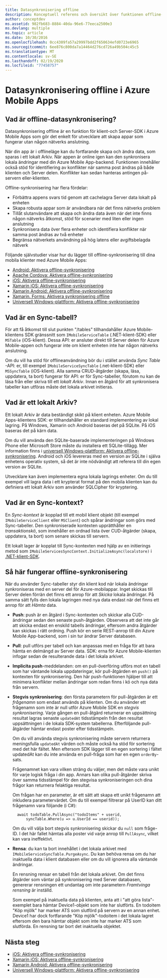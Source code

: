 ```yaml
---
title: Datasynkronisering offline
description: Konceptuell referens och översikt över funktionen offline-datasynkronisering för Azure Mobile Apps
author: conceptdev
ms.assetid: 982fb683-8884-40da-96e6-77eeca2500e3
ms.devlang: multiple
ms.topic: article
ms.date: 10/30/2016
ms.openlocfilehash: 0cc4309fa57a29997bdd2f650634efd0723e6965
ms.sourcegitcommit: 6ee876c800da7a14464d276cd726a49b504c45c5
ms.translationtype: MT
ms.contentlocale: sv-SE
ms.lasthandoff: 02/19/2020
ms.locfileid: "77458757"
---
```

# <a name="offline-data-sync-in-azure-mobile-apps"></a>Datasynkronisering offline i Azure Mobile Apps

## <a name="what-is-offline-data-sync"></a>Vad är offline-datasynkronisering?
Datasynkronisering offline är en funktion för klient-och Server-SDK i Azure Mobile Apps som gör det enkelt för utvecklare att skapa appar som fungerar utan någon nätverks anslutning.

När din app är i offlineläge kan du fortfarande skapa och ändra data, som sparas i ett lokalt Arkiv. När appen är online igen kan den synkronisera lokala ändringar med din Azure Mobile App-backend. Funktionen innehåller också stöd för identifiering av konflikter när samma post ändras på både klienten och Server delen. Konflikter kan sedan hanteras antingen på-servern eller-klienten.

Offline-synkronisering har flera fördelar:

* Förbättra appens svars tid genom att cachelagra Server data lokalt på enheten
* Skapa robusta appar som är användbara när det finns nätverks problem
* Tillåt slutanvändare att skapa och ändra data även när det inte finns någon nätverks åtkomst, stöd för scenarier med liten eller ingen anslutning
* Synkronisera data över flera enheter och identifiera konflikter när samma post ändras av två enheter
* Begränsa nätverkets användning på hög latens eller avgiftsbelagda nätverk

Följande självstudier visar hur du lägger till offline-synkronisering till dina mobila klienter med Azure Mobile Apps:

* [Android: Aktivera offline-synkronisering]
* [Apache Cordova: Aktivera offline-synkronisering](app-service-mobile-cordova-get-started-offline-data.md)
* [iOS: Aktivera offline-synkronisering]
* [Xamarin iOS: Aktivera offline-synkronisering]
* [Xamarin Android: Aktivera offline-synkronisering]
* [Xamarin. Forms: Aktivera synkronisering offline](app-service-mobile-xamarin-forms-get-started-offline-data.md)
* [Universell Windows-plattform: Aktivera offline-synkronisering]

## <a name="what-is-a-sync-table"></a>Vad är en Sync-tabell?
För att få åtkomst till slut punkten "/tables" tillhandahåller Azure Mobile-klientens SDK gränssnitt som `IMobileServiceTable` (.NET-klient-SDK) eller `MSTable` (iOS-klient). Dessa API: er ansluter direkt till Server delen för Azure Mobile-appen och fungerar inte om klient enheten inte har någon nätverks anslutning.

Om du vill ha stöd för offlineanvändning bör du i stället använda *Sync Table* -API: er, till exempel `IMobileServiceSyncTable` (.net-klient-SDK) eller `MSSyncTable` (iOS-klient). Alla samma CRUD-åtgärder (skapa, läsa, uppdatera, ta bort) fungerar för API: er för Sync-tabeller, förutom nu kan de läsa från eller skriva till ett *lokalt Arkiv*. Innan en åtgärd för att synkronisera tabeller kan utföras måste det lokala arkivet initieras.

## <a name="what-is-a-local-store"></a>Vad är ett lokalt Arkiv?
Ett lokalt Arkiv är data beständigt skikt på klient enheten. Azure Mobile Apps-klientens SDK: er tillhandahåller en standard implementering av lokal lagring. På Windows, Xamarin och Android baseras det på SQLite. På iOS baseras det på kärn data.

Om du vill använda den SQLite-baserade implementeringen på Windows Phone eller Microsoft Store måste du installera ett SQLite-tillägg. Mer information finns i [universell Windows-plattform: Aktivera offline-synkronisering]. Android och iOS levereras med en version av SQLite i själva enhetens operativ system, så det är inte nödvändigt att referera till din egen version av SQLite.

Utvecklare kan även implementera egna lokala lagrings enheter. Om du till exempel vill lagra data i ett krypterat format på den mobila klienten kan du definiera ett lokalt Arkiv som använder SQLCipher för kryptering.

## <a name="what-is-a-sync-context"></a>Vad är en Sync-kontext?
En *Sync-kontext* är kopplad till ett mobil klient objekt (till exempel `IMobileServiceClient` eller `MSClient`) och spårar ändringar som görs med Sync-tabeller. Den synkroniserade kontexten upprätthåller en *transaktionskö*, som innehåller en ordnad lista över CUD-åtgärder (skapa, uppdatera, ta bort) som senare skickas till servern.

Ett lokalt lager är kopplat till Sync-kontexten med hjälp av en initierings metod som `IMobileServicesSyncContext.InitializeAsync(localstore)` i [.NET-klient-SDK].

## <a name="how-sync-works"></a>Så här fungerar offline-synkronisering
När du använder Sync-tabeller styr din klient kod när lokala ändringar synkroniseras med en server del för Azure-mobilappar. Inget skickas till Server delen förrän det finns ett anrop för att *Skicka* lokala ändringar. På samma sätt fylls den lokala lagringen med nya data endast när det finns ett anrop för att *Hämta* data.

* **Push**: push är en åtgärd i Sync-kontexten och skickar alla CUD-ändringar sedan den senaste push-åtgärden. Observera att det inte går att skicka endast en enskild tabells ändringar, eftersom andra åtgärder kan skickas i rätt ordning. Push kör en serie REST-anrop till din Azure Mobile App-backend, som i sin tur ändrar Server databasen.
* **Pull**: pull utförs per tabell och kan anpassas med en fråga för att bara hämta en delmängd av Server data. SDK: erna för Azure Mobile-klienten infogar sedan de resulterande data i det lokala arkivet.
* **Implicita push**-meddelanden: om en pull-överföring utförs mot en tabell som har väntande lokala uppdateringar, kör pull-åtgärden en `push()` på kontexten för synkronisering. Den här push-funktionen hjälper till att minimera konflikter mellan ändringar som redan finns i kö och nya data från servern.
* **Stegvis synkronisering**: den första parametern för pull-åtgärden är ett *frågenamn* som endast används på klienten. Om du använder ett frågenamn som inte är null utför Azure Mobile SDK en *stegvis synkronisering*. Varje gången en pull-åtgärd returnerar en uppsättning resultat lagras senaste `updatedAt` tidsstämpeln från den resultat uppsättningen i de lokala SDK-system tabellerna. Efterföljande pull-åtgärder hämtar endast poster efter tidsstämpeln.

  Om du vill använda stegvis synkronisering måste servern returnera meningsfulla `updatedAt` värden och måste också ha stöd för sortering med det här fältet. Men eftersom SDK lägger till en egen sortering i fältet updatedAt kan du inte använda en pull-fråga som har en egen `orderBy`-sats.

  Frågenamnet kan vara vilken sträng du väljer, men det måste vara unikt för varje logisk fråga i din app.
  Annars kan olika pull-åtgärder skriva över samma tidsstämpel för den stegvisa synkroniseringen och dina frågor kan returnera felaktiga resultat.

  Om frågan har en parameter, är ett sätt att skapa ett unikt frågenamn att inkludera parametervärdet.
  Om du till exempel filtrerar på UserID kan ditt frågenamn vara följande (i C#):

        await todoTable.PullAsync("todoItems" + userid,
            syncTable.Where(u => u.UserId == userid));

  Om du vill välja bort stegvis synkronisering skickar du `null` som fråge-ID. I det här fallet hämtas alla poster vid varje anrop till `PullAsync`, vilket kan vara ineffektivt.
* **Rensa**: du kan ta bort innehållet i det lokala arkivet med `IMobileServiceSyncTable.PurgeAsync`.
  Du kan behöva rensa om du har inaktuella data i klient databasen eller om du vill ignorera alla väntande ändringar.

  En rensning rensar en tabell från det lokala arkivet. Om det finns åtgärder som väntar på synkronisering med Server databasen, genererar rensningen ett undantag om inte parametern *Framtvinga rensning* är inställd.

  Som exempel på inaktuella data på klienten, anta att i "att göra lista"-exemplet bara hämtar Device1-objekt som inte har slutförts. En todoitem "Köp mjölk" har marker ATS som slutförd på servern av en annan enhet. Device1 har dock fortfarande "Köp mjölk"-todoitem i det lokala lagret eftersom den bara hämtar objekt som inte har marker ATS som slutförda. En rensning tar bort det inaktuella objektet.

## <a name="next-steps"></a>Nästa steg
* [iOS: Aktivera offline-synkronisering]
* [Xamarin iOS: Aktivera offline-synkronisering]
* [Xamarin Android: Aktivera offline-synkronisering]
* [Universell Windows-plattform: Aktivera offline-synkronisering]

<!-- Links -->
[.NET-klient-SDK]: app-service-mobile-dotnet-how-to-use-client-library.md
[Android: Aktivera offline-synkronisering]: app-service-mobile-android-get-started-offline-data.md
[iOS: Aktivera offline-synkronisering]: app-service-mobile-ios-get-started-offline-data.md
[Xamarin iOS: Aktivera offline-synkronisering]: app-service-mobile-xamarin-ios-get-started-offline-data.md
[Xamarin Android: Aktivera offline-synkronisering]: app-service-mobile-xamarin-android-get-started-offline-data.md
[Universell Windows-plattform: Aktivera offline-synkronisering]: app-service-mobile-windows-store-dotnet-get-started-offline-data.md
